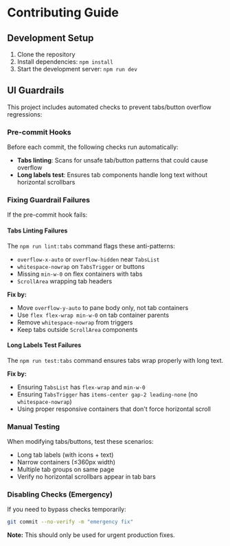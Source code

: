 # Contributing Guide

## Development Setup

1. Clone the repository
2. Install dependencies: `npm install`
3. Start the development server: `npm run dev`

## UI Guardrails

This project includes automated checks to prevent tabs/button overflow regressions:

### Pre-commit Hooks

Before each commit, the following checks run automatically:
- **Tabs linting**: Scans for unsafe tab/button patterns that could cause overflow
- **Long labels test**: Ensures tab components handle long text without horizontal scrollbars

### Fixing Guardrail Failures

If the pre-commit hook fails:

#### Tabs Linting Failures
The `npm run lint:tabs` command flags these anti-patterns:
- `overflow-x-auto` or `overflow-hidden` near `TabsList`
- `whitespace-nowrap` on `TabsTrigger` or buttons
- Missing `min-w-0` on flex containers with tabs
- `ScrollArea` wrapping tab headers

**Fix by:**
- Move `overflow-y-auto` to pane body only, not tab containers
- Use `flex flex-wrap min-w-0` on tab container parents
- Remove `whitespace-nowrap` from triggers
- Keep tabs outside `ScrollArea` components

#### Long Labels Test Failures
The `npm run test:tabs` command ensures tabs wrap properly with long text.

**Fix by:**
- Ensuring `TabsList` has `flex-wrap` and `min-w-0`
- Ensuring `TabsTrigger` has `items-center gap-2 leading-none` (no `whitespace-nowrap`)
- Using proper responsive containers that don't force horizontal scroll

### Manual Testing

When modifying tabs/buttons, test these scenarios:
- Long tab labels (with icons + text)
- Narrow containers (≤360px width)  
- Multiple tab groups on same page
- Verify no horizontal scrollbars appear in tab bars

### Disabling Checks (Emergency)

If you need to bypass checks temporarily:
```bash
git commit --no-verify -m "emergency fix"
```

**Note:** This should only be used for urgent production fixes.